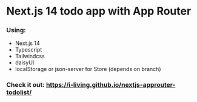 # Next.js 14 todo app with App Router

### Using:
- Next.js 14
- Typescript
- Tailwindcss
- daisyUI
- localStorage or json-server for Store (depends on branch)

### Check it out: https://i-living.github.io/nextjs-approuter-todolist/

